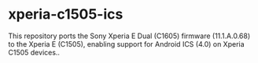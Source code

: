 # xperia-c1505-ics
This repository ports the Sony Xperia E Dual (C1605) firmware (11.1.A.0.68) to the Xperia E (C1505), enabling support for Android ICS (4.0) on Xperia C1505 devices..
